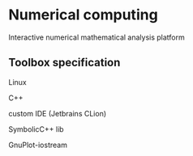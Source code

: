 # Numerical computing
Interactive numerical mathematical analysis platform

## Toolbox specification
Linux

C++

custom IDE (Jetbrains CLion)

SymbolicC++ lib

GnuPlot-iostream

  

